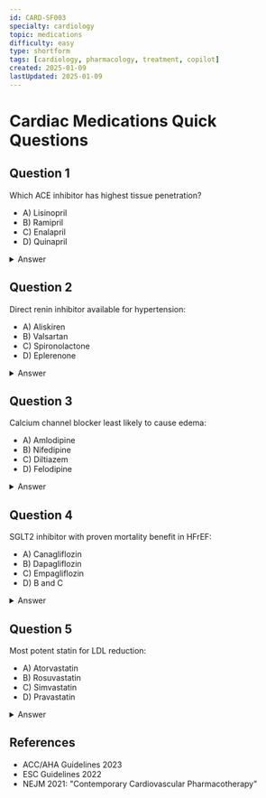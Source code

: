 ```yaml
---
id: CARD-SF003
specialty: cardiology
topic: medications
difficulty: easy
type: shortform
tags: [cardiology, pharmacology, treatment, copilot]
created: 2025-01-09
lastUpdated: 2025-01-09
---
```


# Cardiac Medications Quick Questions

## Question 1
Which ACE inhibitor has highest tissue penetration?

- A) Lisinopril
- B) Ramipril
- C) Enalapril
- D) Quinapril

<details>
<summary>Answer</summary>
B) Ramipril - Highest tissue ACE inhibition
</details>

## Question 2
Direct renin inhibitor available for hypertension:

- A) Aliskiren
- B) Valsartan
- C) Spironolactone
- D) Eplerenone

<details>
<summary>Answer</summary>
A) Aliskiren - Only approved direct renin inhibitor
</details>

## Question 3
Calcium channel blocker least likely to cause edema:

- A) Amlodipine
- B) Nifedipine
- C) Diltiazem
- D) Felodipine

<details>
<summary>Answer</summary>
C) Diltiazem - Non-dihydropyridine causes less edema
</details>

## Question 4
SGLT2 inhibitor with proven mortality benefit in HFrEF:

- A) Canagliflozin
- B) Dapagliflozin
- C) Empagliflozin
- D) B and C

<details>
<summary>Answer</summary>
D) B and C - DAPA-HF and EMPEROR-Reduced trials
</details>

## Question 5
Most potent statin for LDL reduction:

- A) Atorvastatin
- B) Rosuvastatin
- C) Simvastatin
- D) Pravastatin

<details>
<summary>Answer</summary>
B) Rosuvastatin - Highest potency per mg
</details>

## References
- ACC/AHA Guidelines 2023
- ESC Guidelines 2022
- NEJM 2021: "Contemporary Cardiovascular Pharmacotherapy"
